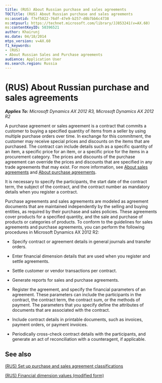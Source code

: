 ```yaml
---
title: (RUS) About Russian purchase and sales agreements
TOCTitle: (RUS) About Russian purchase and sales agreements
ms:assetid: f7ef5022-76df-47e9-b257-d0b7bb6c4738
ms:mtpsurl: https://technet.microsoft.com/library/JJ853241(v=AX.60)
ms:contentKeyID: 50396521
author: Khairunj
ms.date: 04/18/2014
mtps_version: v=AX.60
f1_keywords:
- (RUS)
- About Russian Sales and Purchase agreements
audience: Application User
ms.search.region: Russia
---
```


# (RUS) About Russian purchase and sales agreements 


_**Applies To:** Microsoft Dynamics AX 2012 R3, Microsoft Dynamics AX 2012 R2_

A purchase agreement or sales agreement is a contract that commits a customer to buying a specified quantity of items from a seller by using multiple purchase orders over time. In exchange for this commitment, the customer may receive special prices and discounts on the items that are purchased. The contract can include details such as a specific quantity of an item, a specific price for an item, or a specific price for the items in a procurement category. The prices and discounts of the purchase agreement can override the prices and discounts that are specified in any trade agreements that may exist. For more information, see [About sales agreements](about-sales-agreements.md) and [About purchase agreements](about-purchase-agreements.md).

It is necessary to specify the participants, the start date of the contract term, the subject of the contract, and the contract number as mandatory details when you register a contract.

Purchase agreements and sales agreements are modeled as agreement documents that are maintained independently by the selling and buying entities, as required by their purchase and sales policies. These agreements cover products for a specified quantity, and the sale and purchase of products or categories of products. To conform to the guidelines for sales agreements and purchase agreements, you can perform the following procedures in Microsoft Dynamics AX 2012 R2:

  - Specify contract or agreement details in general journals and transfer orders.

  - Enter financial dimension details that are used when you register and settle agreements.

  - Settle customer or vendor transactions per contract.

  - Generate reports for sales and purchase agreements.

  - Register the agreement, and specify the financial parameters of an agreement. These parameters can include the participants in the contract, the contract term, the contract sum, or the methods of payment. The parameters that you specify define the attributes of documents that are associated with the contract.

  - Include contract details in printable documents, such as invoices, payment orders, or payment invoices.

  - Periodically cross-check contract details with the participants, and generate an act of reconciliation with a counteragent, if applicable.

## See also

[(RUS) Set up purchase and sales agreement classifications](rus-set-up-purchase-and-sales-agreement-classifications.md)

[(RUS) Financial dimension values (modified form)](https://technet.microsoft.com/library/jj853203\(v=ax.60\))

  


